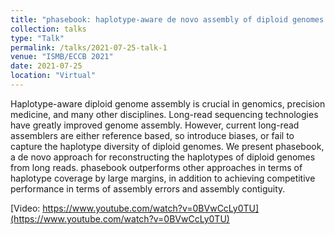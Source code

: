 ```yaml
---
title: "phasebook: haplotype-aware de novo assembly of diploid genomes from long reads"
collection: talks
type: "Talk"
permalink: /talks/2021-07-25-talk-1
venue: "ISMB/ECCB 2021"
date: 2021-07-25
location: "Virtual"
---
```


Haplotype-aware diploid genome assembly is crucial in genomics, precision medicine, and many other disciplines. Long-read sequencing technologies have greatly improved genome assembly. However, current long-read assemblers are either reference based, so introduce biases, or fail to capture the haplotype diversity of diploid genomes. We present phasebook, a de novo approach for reconstructing the haplotypes of diploid genomes from long reads. phasebook outperforms other approaches in terms of haplotype coverage by large margins, in addition to achieving competitive performance in terms of assembly errors and assembly contiguity. 

[Video: https://www.youtube.com/watch?v=0BVwCcLy0TU](https://www.youtube.com/watch?v=0BVwCcLy0TU)
